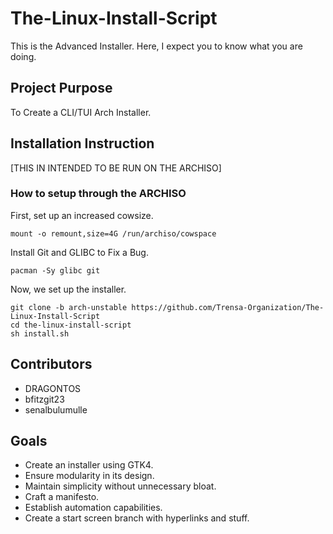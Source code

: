 #  The-Linux-Install-Script
This is the Advanced Installer. Here, I expect you to know what you are doing.

## Project Purpose
To Create a CLI/TUI Arch Installer.

## Installation Instruction
[THIS IN INTENDED TO BE RUN ON THE ARCHISO]
### How to setup through the ARCHISO
First, set up an increased cowsize.
```
mount -o remount,size=4G /run/archiso/cowspace
```
Install Git and GLIBC to Fix a Bug.
```
pacman -Sy glibc git
```
Now, we set up the installer.
```
git clone -b arch-unstable https://github.com/Trensa-Organization/The-Linux-Install-Script
cd the-linux-install-script
sh install.sh
```
## Contributors
- DRAGONTOS
- bfitzgit23
- senalbulumulle

## Goals
- Create an installer using GTK4.
- Ensure modularity in its design.
- Maintain simplicity without unnecessary bloat.
- Craft a manifesto.
- Establish automation capabilities.
- Create a start screen branch with hyperlinks and stuff.
